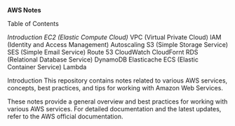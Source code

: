 **AWS Notes**  


Table of Contents

*Introduction*
*EC2 (Elastic Compute Cloud)*
VPC (Virtual Private Cloud)
IAM (Identity and Access Management)
Autoscaling
S3 (Simple Storage Service)
SES (Simple Email Service)
Route 53
CloudWatch
CloudFornt
RDS (Relational Database Service)
DynamoDB
Elasticache
ECS (Elastic Container Service)
Lambda



Introduction
This repository contains notes related to various AWS services, concepts, best practices, and tips for working with Amazon Web Services.

These notes provide a general overview and best practices for working with various AWS services. For detailed documentation and the latest updates, refer to the AWS official documentation.
